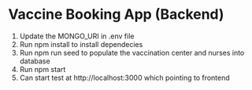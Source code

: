 # Vaccine Booking App (Backend)

1. Update the MONGO_URI in .env file
2. Run npm install to install dependecies
3. Run npm run seed to populate the vaccination center and nurses into database
4. Run npm start
5. Can start test at http://localhost:3000 which pointing to frontend
